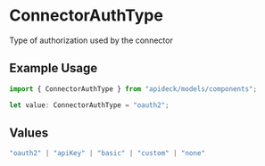 # ConnectorAuthType

Type of authorization used by the connector

## Example Usage

```typescript
import { ConnectorAuthType } from "apideck/models/components";

let value: ConnectorAuthType = "oauth2";
```

## Values

```typescript
"oauth2" | "apiKey" | "basic" | "custom" | "none"
```